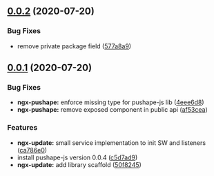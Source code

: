 <a name="0.0.2"></a>
## [0.0.2](https://github.com/gluelabs/ngx-pushape/compare/0.0.1...0.0.2) (2020-07-20)


### Bug Fixes

* remove private package field ([577a8a9](https://github.com/gluelabs/ngx-pushape/commit/577a8a9))



<a name="0.0.1"></a>
## [0.0.1](https://github.com/gluelabs/ngx-pushape/compare/50f8245...0.0.1) (2020-07-20)


### Bug Fixes

* **ngx-pushape:** enforce missing type for pushape-js lib ([4eee6d8](https://github.com/gluelabs/ngx-pushape/commit/4eee6d8))
* **ngx-pushape:** remove exposed component in public api ([af53cea](https://github.com/gluelabs/ngx-pushape/commit/af53cea))


### Features

* **ngx-update:** small service implementation to init SW and listeners ([ca786e0](https://github.com/gluelabs/ngx-pushape/commit/ca786e0))
* install pushape-js version 0.0.4 ([c5d7ad9](https://github.com/gluelabs/ngx-pushape/commit/c5d7ad9))
* **ngx-update:** add library scaffold ([50f8245](https://github.com/gluelabs/ngx-pushape/commit/50f8245))



